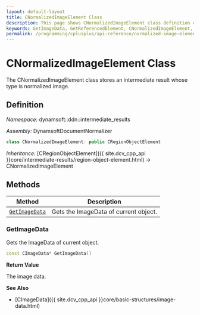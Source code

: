 ```yaml
---
layout: default-layout
title: CNormalizedImageElement Class
description: This page shows CNormalizedImageElement class definition of Dynamsoft Document Normalizer SDK C++ Edition.
keywords: GetImageData, GetReferencedElement, CNormalizedImageElement, api reference
permalink: /programming/cplusplus/api-reference/normalized-image-element.html
---
```


# CNormalizedImageElement Class

The CNormalizedImageElement class stores an intermediate result whose type is normalized image.

## Definition

*Namespace:* dynamsoft::ddn::intermediate_results

*Assembly:* DynamsoftDocumentNormalizer

```cpp
class CNormalizedImageElement: public CRegionObjectElement
```

*Inheritance:* [CRegionObjectElement]({{ site.dcv_cpp_api }}core/intermediate-results/region-object-element.html) -> CNormalizedImageElement
## Methods

| Method | Description |
|--------|-------------|
| [`GetImageData`](#getimagedata) | Gets the ImageData of current object. |

### GetImageData

Gets the ImageData of current object.

```cpp
const CImageData* GetImageData() 
```

**Return Value**

The image data.

**See Also**

* [CImageData]({{ site.dcv_cpp_api }}core/basic-structures/image-data.html)
